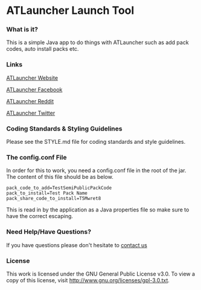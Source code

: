 # ATLauncher Launch Tool

### What is it?

This is a simple Java app to do things with ATLauncher such as add pack codes, auto install packs etc.

### Links
[ATLauncher Website](http://www.atlauncher.com)

[ATLauncher Facebook](http://www.facebook.com/ATLauncher)

[ATLauncher Reddit](http://www.reddit.com/r/ATLauncher)

[ATLauncher Twitter](http://twitter.com/ATLauncher)

### Coding Standards & Styling Guidelines

Please see the STYLE.md file for coding standards and style guidelines.

### The config.conf File

In order for this to work, you need a config.conf file in the root of the jar. The content of this file should be as below.

    pack_code_to_add=TestSemiPublicPackCode
    pack_to_install=Test Pack Name
    pack_share_code_to_install=T5Mwret8

This is read in by the application as a Java properties file so make sure to have the correct escaping.

### Need Help/Have Questions?

If you have questions please don't hesitate to [contact us](http://www.atlauncher.com/contact-us/)

### License

This work is licensed under the GNU General Public License v3.0. To view a copy of this license, visit http://www.gnu.org/licenses/gpl-3.0.txt.
